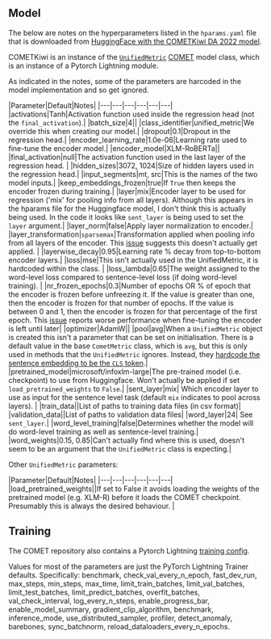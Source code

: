 ## Model

The below are notes on the hyperparameters listed in the `hparams.yaml` file that is downloaded from [HuggingFace with the COMETKiwi DA 2022 model](https://huggingface.co/Unbabel/wmt22-cometkiwi-da).

COMETKiwi is an instance of the [`UnifiedMetric`](https://github.com/Unbabel/COMET/blob/master/comet/models/multitask/unified_metric.py) [COMET](https://github.com/Unbabel/COMET/tree/master) model class, which is an instance of a Pytorch Lightning module.

As indicated in the notes, some of the parameters are harcoded in the model implementation and so get ignored.

|Parameter|Default|Notes|
|---|---|---|---|---|---|
|activations|Tanh|Activation function used inside the regression head (not the `final_activation`).|
|batch_size|4||
|class_identifier|unified_metric|We override this when creating our model.|
|dropout|0.1|Dropout in the regression head.|
|encoder_learning_rate|1.0e-06|Learning rate used to fine-tune the encoder model.|
|encoder_model|XLM-RoBERTa||
|final_activation|null|The activation function used in the last layer of the regression head. |
|hidden_sizes|3072, 1024|Size of hidden layers used in the regression head.|
|input_segments|mt, src|This is the names of the two model inputs.|
|keep_embeddings_frozen|true|If `True` then keeps the encoder frozen during training.|
|layer|mix|Encoder layer to be used for regression ('mix' for pooling info from all layers). Although this appears in the hparams file for the Huggingface model, I don't think this is actually being used. In the code it looks like `sent_layer` is being used to set the `layer` argument.|
|layer_norm|false|Apply layer normalization to encoder.|
|layer_transformation|`sparsemax`|Transformation applied when pooling info from all layers of the encoder. This [issue](https://github.com/Unbabel/COMET/issues/195) suggests this doesn't actually get applied. |
|layerwise_decay|0.95|Learning rate % decay from top-to-bottom encoder layers.|
|loss|mse|This isn't actually used in the UnifiedMetric, it is hardcoded within the class.  |
|loss_lambda|0.65|The weight assigned to the word-level loss compared to sentence-level loss (if doing word-level training). |
|nr_frozen_epochs|0.3|Number of epochs OR % of epoch that the encoder is frozen before unfreezing it. If the value is greater than one, then the encoder is frozen for that number of epochs. If the value is between 0 and 1, then the encoder is frozen for that percentage of the first epoch. This [issue](https://github.com/Unbabel/COMET/issues/158) reports worse performance when fine-tuning the encoder is left until later|
|optimizer|AdamW||
|pool|avg|When a `UnifiedMetric` object is created this isn't a parameter that can be set on initialisation. There is a default value in the base `CometMetric` class, which is `avg`, but this is only used in methods that the `UnifiedMetric` ignores. Instead, they [hardcode the sentence embedding to be the `CLS` token](https://github.com/Unbabel/COMET/blob/74ef71547f3f411e1403368101a035a22502f72a/comet/models/multitask/unified_metric.py#L473).|
|pretrained_model|microsoft/infoxlm-large|The pre-trained model (i.e. checkpoint) to use from Huggingface. Won't actually be applied if set `load_pretrained_weights` to `False`.|
|sent_layer|mix| Which encoder layer to use as input for the sentence level task (default `mix` indicates to pool across layers). |
|train_data||List of paths to training data files (in csv format)|
|validation_data||List of paths to validation data files|
|word_layer|24| See `sent_layer`.|
|word_level_training|false|Determines whether the model will do word-level training as well as sentence-level training.|
|word_weights|0.15, 0.85|Can't actually find where this is used, doesn't seem to be an argument that the `UnifiedMetric` class is expecting.|

Other `UnifiedMetric` parameters:

|Parameter|Default|Notes|
|---|---|---|---|---|---|
|load_pretrained_weights||If set to False it avoids loading the weights of the pretrained model (e.g. XLM-R) before it loads the COMET checkpoint. Presumably this is always the desired behaviour. |

## Training

The COMET repository also contains a Pytorch Lightning [training config](https://github.com/Unbabel/COMET/blob/master/configs/trainer.yaml).

Values for most of the parameters are just the PyTorch Lightning Trainer defaults. Specifically: benchmark, check_val_every_n_epoch, fast_dev_run, max_steps, min_steps, max_time, limit_train_batches, limit_val_batches, limit_test_batches, limit_predict_batches, overfit_batches, val_check_interval, log_every_n_steps, enable_progress_bar, enable_model_summary, gradient_clip_algorithm, benchmark, inference_mode, use_distributed_sampler, profiler, detect_anomaly, barebones, sync_batchnorm, reload_dataloaders_every_n_epochs.
